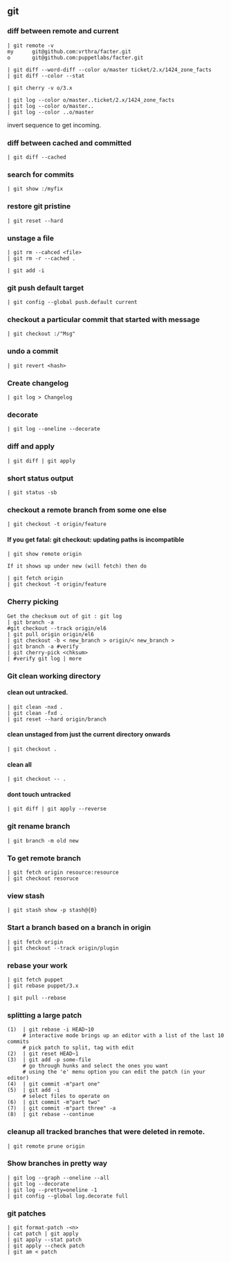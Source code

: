 ## git

### diff between remote and current

    | git remote -v
    my      git@github.com:vrthra/facter.git
    o       git@github.com:puppetlabs/facter.git

    | git diff --word-diff --color o/master ticket/2.x/1424_zone_facts
    | git diff --color --stat

    | git cherry -v o/3.x

    | git log --color o/master..ticket/2.x/1424_zone_facts
    | git log --color o/master..
    | git log --color ..o/master


invert sequence to get incoming.

### diff between cached and committed

    | git diff --cached

### search for commits

    | git show :/myfix

###  restore git pristine

    | git reset --hard

### unstage a file

    | git rm --cahced <file>
    | git rm -r --cached .

    | git add -i

### git push default target

    | git config --global push.default current

###  checkout a particular commit that started with message

    | git checkout :/"Msg"

###  undo a commit

    | git revert <hash>

###  Create changelog

    | git log > Changelog

### decorate

    | git log --oneline --decorate

###  diff and apply

    | git diff | git apply

### short status output

    | git status -sb

### checkout a remote branch from some one else

    | git checkout -t origin/feature

#### If you get fatal: git checkout: updating paths is incompatible

    | git show remote origin

    If it shows up under new (will fetch) then do

    | git fetch origin
    | git checkout -t origin/feature

###  Cherry picking

    Get the checksum out of git : git log
    | git branch -a
    #git checkout --track origin/el6
    | git pull origin origin/el6
    | git checkout -b < new_branch > origin/< new_branch >
    | git branch -a #verify
    | git cherry-pick <chksum>
    | #verify git log | more

### Git clean working directory

#### clean out untracked.

    | git clean -nxd .
    | git clean -fxd .
    | git reset --hard origin/branch

#### clean unstaged from just the current directory onwards

    | git checkout .

#### clean all

    | git checkout -- .

#### dont touch untracked

    | git diff | git apply --reverse

### git rename branch

    | git branch -m old new

### To get remote branch

    | git fetch origin resource:resource
    | git checkout resoruce

### view stash

    | git stash show -p stash@{0}

### Start a branch based on a branch in origin

    | git fetch origin
    | git checkout --track origin/plugin


### rebase your work

    | git fetch puppet
    | git rebase puppet/3.x

    | git pull --rebase

### splitting a large patch

    (1)  | git rebase -i HEAD~10
         # interactive mode brings up an editor with a list of the last 10 commits
         # pick patch to split, tag with edit
    (2)  | git reset HEAD~1
    (3)  | git add -p some-file
         # go through hunks and select the ones you want
         # using the 'e' menu option you can edit the patch (in your editor)
    (4)  | git commit -m"part one"
    (5)  | git add -i
         # select files to operate on
    (6)  | git commit -m"part two"
    (7)  | git commit -m"part three" -a
    (8)  | git rebase --continue

### cleanup all tracked branches that were deleted in remote.

    | git remote prune origin

### Show branches in pretty way

    | git log --graph --oneline --all
    | git log --decorate
    | git log --pretty=oneline -1
    | git config --global log.decorate full

### git patches

    | git format-patch -<n>
    | cat patch | git apply
    | git apply --stat patch
    | git apply --check patch
    | git am < patch

